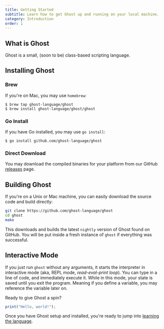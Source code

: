 ```yaml
---
title: Getting Started
subtitle: Learn how to get Ghost up and running on your local machine.
category: Introduction
order: 1
---
```


## What is Ghost

Ghost is a small, (soon to be) class-based scripting language.

## Installing Ghost

### Brew

If you're on Mac, you may use `homebrew`:

```
$ brew tap ghost-language/ghost
$ brew install ghost-language/ghost/ghost
```

### Go Install

If you have Go installed, you may use `go install`:

```
$ go install github.com/ghost-language/ghost
```

### Direct Download

You may download the compiled binaries for your platform from our GitHub [releases](https://github.com/ghost-language/ghost/releases) page.

## Building Ghost

If you're on a Unix or Mac machine, you can easily download the source code and build directly:

```bash
git clone https://github.com/ghost-language/ghost
cd ghost
make
```

This downloads and builds the latest `nightly` version of Ghost found on GitHub. You will be put inside a fresh instance of `ghost` if everything was successful.

## Interactive Mode

If you just run `ghost` without any arguments, it starts the interpreter in interactive mode (aka, REPL mode, _read-eval-print loop_). You can type in a line of code, and immediately execute it. While in this mode, your state is saved until you exit the program. Meaning if you define a variable, you may reference the variable later on.

Ready to give Ghost a spin?

```javascript
print("Hello, world!");
```

Once you have Ghost setup and installed, you're ready to jump into [learning the language](/docs/nightly/syntax).
